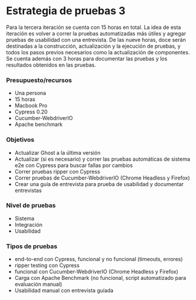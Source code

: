 # Estrategia de pruebas 3

Para la tercera iteración se cuenta con 15 horas en total. La idea de esta iteración es volver a correr la pruebas automatizadas más útiles y agregar pruebas de usabilidad con una entrevista. De las nueve horas, doce serán destinadas a la construcción, actualización y la ejecución de pruebas, y todos los pasos previos necesarios como la actualización de componentes. Se cuenta además con 3 horas para documentar las pruebas y los resultados obtenidos en las pruebas.

### Presupuesto/recursos
- Una persona
- 15 horas
- Macbook Pro
- Cypress 0.20
- Cucumber-WebdriverIO
- Apache benchmark

### Objetivos
- Actualizar Ghost a la última versión
- Actualizar (si es necesario) y correr las pruebas automáticas de sistema e2e con Cypress para buscar fallas por cambios
- Correr pruebas ripper con Cypress
- Correr pruebas de Cucumber-WebdriverIO (Chrome Headless y Firefox)
- Crear una guía de entrevista para prueba de usabilidad y documentar entrevistas

### Nivel de pruebas
- Sistema
- Integración
- Usabilidad

### Tipos de pruebas
- end-to-end con Cypress, funcional y no funcional (timeouts, errores)
- ripper testing con Cypress
- funcional con Cucumber-WebdriverIO (Chrome Headless y Firefox)
- Carga con Apache Benchmark (no funcional, script automatizado para evaluación manual)
- Usabilidad manual con entrevista guíada
